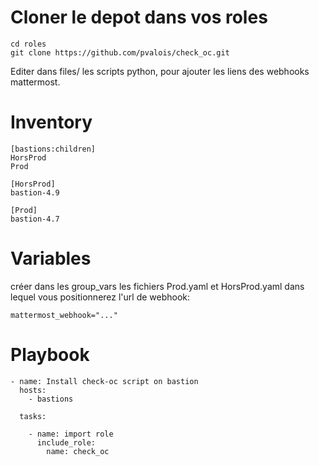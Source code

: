 Cloner le depot dans vos roles
==============================
```
cd roles
git clone https://github.com/pvalois/check_oc.git
```

Editer dans files/ les scripts python, pour ajouter les liens des webhooks mattermost.

Inventory
=========
```
[bastions:children]
HorsProd
Prod

[HorsProd]
bastion-4.9

[Prod]
bastion-4.7
```

Variables
=========
créer dans les group_vars les fichiers Prod.yaml et HorsProd.yaml dans lequel vous positionnerez l'url de webhook:

```
mattermost_webhook="..."
```

Playbook
=========
```
- name: Install check-oc script on bastion
  hosts:
    - bastions

  tasks:

    - name: import role
      include_role:
        name: check_oc
```                        
